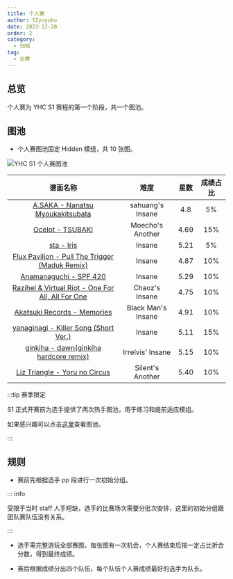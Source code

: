 ```yaml
---
title: 个人赛
author: SIyuyuko
date: 2023-12-20
order: 2
category: 
  - 归档
tag: 
  - 比赛
---
```

## 总览

个人赛为 YHC S1 赛程的第一个阶段，共一个图池。

## 图池

- 个人赛图池固定 Hidden 模组，共 10 张图。

![YHC S1 个人赛图池](https://files.catbox.moe/n1ma16.jpg)
<!-- !gp #YHC S1 个人赛# HD 3292536 859001 255163 2657902 284762 671745 1964522 139634 457774 2259769 -->

|                                                谱面名称                                                |        难度        | 星数 | 成绩占比 |
| :----------------------------------------------------------------------------------------------------: | :----------------: | :--: | :------: |
|          [A.SAKA - Nanatsu Myoukakitsubata](https://osu.ppy.sh/beatmapsets/1598631#osu/3292536)          |  sahuang's Insane  | 4.8 |    5%    |
|                   [Ocelot - TSUBAKI](https://osu.ppy.sh/beatmapsets/364574#osu/859001)                   |  Moecho's Another  | 4.69 |   15%   |
|                       [sta - Iris](https://osu.ppy.sh/beatmapsets/94917#osu/255163)                       |       Insane       | 5.21 |    5%    |
|   [Flux Pavilion - Pull The Trigger (Maduk Remix)](https://osu.ppy.sh/beatmapsets/1279136#osu/2657902)   |       Insane       | 4.87 |   10%   |
|                [Anamanaguchi - SPF 420](https://osu.ppy.sh/beatmapsets/109024#osu/284762)                |       Insane       | 5.29 |   10%   |
| [Razihel &amp; Virtual Riot - One For All, All For One](https://osu.ppy.sh/beatmapsets/275655#osu/671745) |   Chaoz's Insane   | 4.75 |   10%   |
|             [Akatsuki Records - Memories](https://osu.ppy.sh/beatmapsets/933447#osu/1964522)             | Black Man's Insane | 4.91 |   10%   |
|         [yanaginagi - Killer Song (Short Ver.)](https://osu.ppy.sh/beatmapsets/43003#osu/139634)         |       Insane       | 5.11 |   15%   |
|        [ginkiha - dawn(ginkiha hardcore remix)](https://osu.ppy.sh/beatmapsets/180721#osu/457774)        |  Irrelvis' Insane  | 5.15 |   10%   |
|            [Liz Triangle - Yoru no Circus](https://osu.ppy.sh/beatmapsets/932457#osu/2259769)            |  Silent's Another  | 5.40 |   10%   |

:::tip 赛季限定

S1 正式开赛前为选手提供了两次热手图池，用于练习和提前适应模组。

如果感兴趣可以点击[这里](https://docs.qq.com/sheet/DUnZaR3dxeWhDVWVO?tab=BB08J2)查看图池。

:::

## 规则

- 赛前先根据选手 pp 段进行一次初始分组。

::: info

受限于当时 staff 人手短缺，选手的比赛场次需要分批次安排，这里的初始分组跟团队赛队伍没有关系。

:::

- 选手需完整游玩全部赛图，每张图有一次机会，个人赛结束后按一定占比折合分数，得到最终成绩。

- 赛后根据成绩分出四个队伍，每个队伍个人赛成绩最好的选手为队长。
